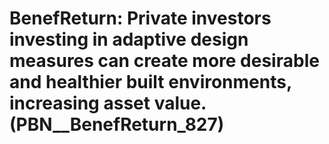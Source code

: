 # BenefReturn: __Private investors investing in adaptive design measures can create more desirable and healthier built environments, increasing asset value.__ (PBN__BenefReturn_827)

